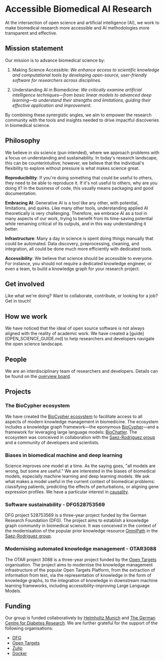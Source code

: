 # Accessible Biomedical AI Research

At the intersection of open science and artificial intelligence (AI), we work to
make biomedical research more accessible and AI methodologies more transparent
and effective.

## Mission statement

Our mission is to advance biomedical science by:

1. Making Science Accessible: *We enhance access to scientific knowledge and
computational tools by developing open-source, user-friendly software for
researchers across disciplines.*

2. Understanding AI in Biomedicine: *We critically examine artificial
intelligence techniques—from basic linear models to advanced deep learning—to
understand their strengths and limitations, guiding their effective application
and improvement.*

By combining these synergistic angles, we aim to empower the research community
with the tools and insights needed to drive impactful discoveries in biomedical
science.

## Philosophy

We believe in slo science (pun intended), where we approach problems with a
focus on understanding and sustainability. In today's research landscape, this
can be counterintuitive; however, we believe that the individual's flexibility
to explore without pressure is what makes science great.

**Reproducibility**: If you're doing something that could be useful to others,
they need to be able to reproduce it. If it's not useful to others, why are you
doing it? In the business of code, this usually means packaging and good
documentation.

**Embracing AI**: Generative AI is a tool like any other, with potential,
limitations, and quirks. Like many other tools, understanding applied AI
theoretically is very challenging. Therefore, we embrace AI as a tool in many
aspects of our work, trying to benefit from its time-saving potential while
remaining critical of its outputs, and in this way understanding it better.

**Infrastructure**: Many a day in science is spent doing things manually that
could be automated. Data discovery, preprocessing, cleaning, and integration,
all could be done much more efficiently with dedicated tools.

**Accessibility**: We believe that science should be accessible to everyone. For
instance, you should not require a dedicated knowledge engineer, or even a team,
to build a knowledge graph for your research project.

<!-- shorten and link to dedicated page, add open source considerations, outreach, systemic incentives, academic publishing vs software sustainability, community engagement in the academic setting, falsification perspective -->

## Get involved

Like what we're doing? Want to collaborate, contribute, or looking for a job?
Get in touch!

## How we work

We have noticed that the ideal of open source software is not always aligned
with the reality of academic work. We have created a
[guide][OPEN_SCIENCE_GUIDE.md] to help researchers and developers navigate the
open science landscape.

## People

We are an interdisciplinary team of researchers and developers. Details can be
found on the [overview board](https://github.com/orgs/slolab/projects/2).

## Projects

### The BioCypher ecosystem

We have created the [BioCypher ecosystem](https://github.com/biocypher) to
facilitate access to all aspects of modern knowledge management in biomedicine.
The ecosystem includes a knowledge graph framework—the eponymous
[BioCypher](https://biocypher.org)—and a framework for leveraging large language
models: [BioChatter](https://biochatter.org). The ecosystem was conceived in
collaboration with the [Saez-Rodriguez group](https://saezlab.org) and a
community of developers and scientists.

### Biases in biomedical machine and deep learning

Science improves one model at a time. As the saying goes, "all models are wrong,
but some are useful." We are interested in the biases of biomedical models,
especially machine learning and deep learning models. We ask what makes a model
useful in the current context of biomedical problems: classifying patients,
predicting the effects of perturbations, or aligning gene expression profiles.
We have a particular interest in
[causality](https://www.embopress.org/doi/full/10.1038/s44320-024-00041-w).

### Software sustainability - DFG528753569

DFG project 528753569 is a three-year project funded by the German Research
Foundation (DFG). The project aims to establish a knowledge graph community in
biomedical science. It was conceived in the context of the modernisation of the
popular prior knowledge resource [OmniPath](https://omnipathdb.org) in the
[Saez-Rodriguez group](https://saezlab.org).

### Modernising automated knowledge management - OTAR3088

The OTAR project 3088 is a three-year project funded by the [Open
Targets](https://opentargets.org) organisation. The project aims to modernise
the knowledge management infrastructure of the popular Open Targets Platform,
from the extraction of information from text, via the representation of
knowledge in the form of knowledge graphs, to the integration of knowledge in
downstream machine learning frameworks, including accessibility-improving Large
Language Models.

## Funding

Our group is funded collaboratively by [Helmholtz
Munich](https://helmholtz-muenchen.de) and [The German Centre for Diabetes
Research](https://dzd-ev.de). We are further grateful for the support of the
following organisations:

- [DFG](https://www.dfg.de)
- [Open Targets](https://opentargets.org)
- [Zulip](https://zulip.com)
- [Docker](https://docker.com)

<!--

**Here are some ideas to get you started:**

👩‍💻 Useful resources - where can the community find your docs? Is there anything else the community should know?
🍿 Fun facts - what does your team eat for breakfast?
🧙 Remember, you can do mighty things with the power of [Markdown](https://docs.github.com/github/writing-on-github/getting-started-with-writing-and-formatting-on-github/basic-writing-and-formatting-syntax)
-->
